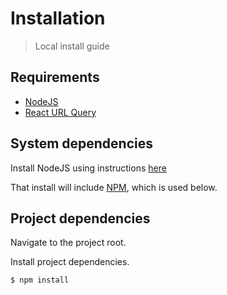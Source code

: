 # Installation
> Local install guide


## Requirements

- [NodeJS](https://nodejs.org)
- [React URL Query](https://www.npmjs.com/package/react-url-query)

## System dependencies

Install NodeJS using instructions [here](https://github.com/MichaelCurrin/learn-to-code/blob/master/Scripting%20languages/JavaScript/node.md)

That install will include [NPM](https://github.com/MichaelCurrin/learn-to-code/blob/master/Scripting%20languages/JavaScript/node_packages.md), which is used below.


## Project dependencies

Navigate to the project root.

Install project dependencies.

```sh
$ npm install
```
